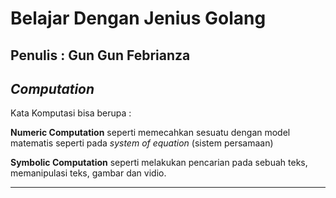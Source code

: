 # Belajar Dengan Jenius Golang

## Penulis : Gun Gun Febrianza

## *Computation*

Kata Komputasi bisa berupa : 

**Numeric Computation** seperti memecahkan sesuatu dengan model matematis seperti pada *system of equation* (sistem persamaan) 

**Symbolic Computation** seperti melakukan pencarian pada sebuah teks, memanipulasi teks, gambar dan vidio.

---------------------

